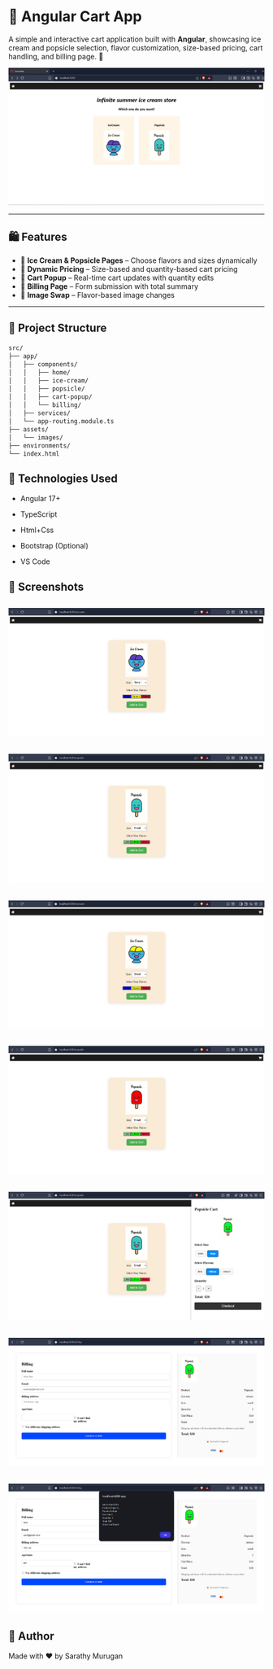 # 🍦 Angular Cart App

A simple and interactive cart application built with **Angular**, showcasing ice cream and popsicle selection, flavor customization, size-based pricing, cart handling, and billing page. 🎯

![Home](Home.png)

---

## 🛍️ Features

- 🧁 **Ice Cream & Popsicle Pages** – Choose flavors and sizes dynamically
- 💸 **Dynamic Pricing** – Size-based and quantity-based cart pricing
- 🛒 **Cart Popup** – Real-time cart updates with quantity edits
- 🧾 **Billing Page** – Form submission with total summary
- 🎨 **Image Swap** – Flavor-based image changes

---

## 📂 Project Structure

```plaintext
src/
├── app/
│   ├── components/
│   │   ├── home/
│   │   ├── ice-cream/
│   │   ├── popsicle/
│   │   ├── cart-popup/
│   │   └── billing/
│   ├── services/
│   └── app-routing.module.ts
├── assets/
│   └── images/
├── environments/
└── index.html
```

## 🔧 Technologies Used
* Angular 17+

* TypeScript

* Html+Css

* Bootstrap (Optional)

* VS Code

## 📸 Screenshots

![Icecream](Icecream.png)
------------------------------------
![Popsicle](Popsicle.png)
------------------------------------
![CreamSwap](CreamSwap.png)
------------------------------------
![PopSwap](PopSwap.png)
------------------------------------
![Cart](Cart.png)
------------------------------------
![Billing](Billing.png)
------------------------------------
![Billing](Billing1.png)
------------------------------------

## 🙌 Author
Made with ❤️ by Sarathy Murugan
